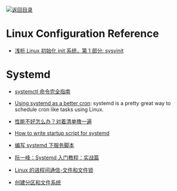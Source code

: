 [![返回目录](https://parg.co/UGo)](https://github.com/wxyyxc1992/Awesome-Reference)

# Linux Configuration Reference

* [浅析 Linux 初始化 init 系统，第 1 部分: sysvinit](http://www.ibm.com/developerworks/cn/linux/1407_liuming_init1/)

# Systemd

* [systemctl 命令完全指南](http://www.linuxdiyf.com/linux/13088.html)

* [Using systemd as a better cron](https://parg.co/UgS): systemd is a pretty great way to schedule cron like tasks using Linux.

- [性能不好怎么办？对着清单撸一遍 ](http://mp.weixin.qq.com/s?__biz=MzAwNjY4NTQ4MA==&mid=2651174290&idx=1&sn=288518f030801f4d90878e806546487c&scene=1&srcid=0721NBPW2U9bCAlMyD6IR9uY&from=singlemessage&isappinstalled=0#wechat_redirect)

- [How to write startup script for systemd](http://unix.stackexchange.com/questions/47695/how-to-write-startup-script-for-systemd)

- [编写 systemd 下服务脚本 ](http://blog.csdn.net/fu_wayne/article/details/38018825)

- [阮一峰：Systemd 入门教程：实战篇](http://www.ruanyifeng.com/blog/2016/03/systemd-tutorial-part-two.html)

- [Linux 的进程间通信-文件和文件锁](http://liwei.life/2016/07/31/file_and_filelock/)

- [创建分区和文件系统](http://www.tuicool.com/articles/RZ7FvqV)
